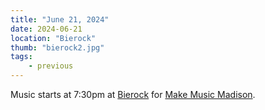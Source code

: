 ```yaml
---
title: "June 21, 2024"
date: 2024-06-21
location: "Bierock"
thumb: "bierock2.jpg"
tags: 
    - previous
---
```


Music starts at 7:30pm at <a href="https://bierockmadison.com/">Bierock</a> for <a href="https://makemusicmadison.org/">Make Music Madison</a>.